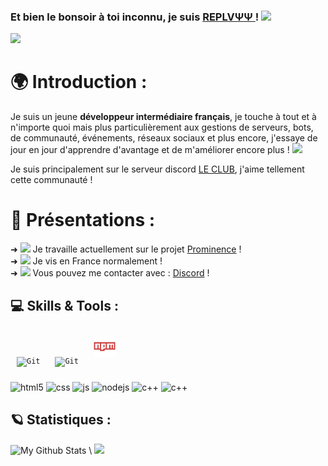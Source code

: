 ### Et bien le bonsoir à toi inconnu, je suis [REPLVΨΨ ](https://thomasbnt.dev) ! <img src="https://cdn.discordapp.com/emojis/815545507358310402.gif?v=1" width="25px">

<p>
<img src="https://cdn.discordapp.com/attachments/821278110410080270/822501516068782150/NotReplayy.jpg" width="512">

# 🌍 Introduction :
<p>

Je suis un jeune **développeur intermédiaire français**, je touche à tout et à n'importe quoi mais plus particulièrement aux gestions de serveurs, bots, de communauté, événements, réseaux sociaux et plus encore, j'essaye de jour en jour d'apprendre d'avantage et de m'améliorer encore plus ! <img src="https://cdn.discordapp.com/emojis/817145756699328512.gif?v=1?v=1" width="25px">

Je suis principalement sur le serveur discord [LE CLUB](https://discord.gg/ZqBrhNrdyt), j'aime tellement cette communauté !

# 💸 Présentations :
<p>

➜ <img src="https://cdn.discordapp.com/emojis/819163207628357632.gif?v=1?v=1?v=1" width="25px"> Je travaille actuellement sur le projet [Prominence](https://discord.gg/ZqBrhNrdyt) !
\
➜ <img src="https://cdn.discordapp.com/emojis/811047157678866482.png?v=1?v=1?v=1?v=1?v=1" width="25px"> Je vis en France normalement ! 
\
➜ <img src="https://cdn.discordapp.com/emojis/777284269541163018.gif?v=1?v=1?v=1?v=1" width="25px"> Vous pouvez me contacter avec : [Discord](https://discord.com/users/654410003389874186) !

## 💻 Skills & Tools :

<p>
<code><img style="margin: 10px" src="https://www.vectorlogo.zone/logos/git-scm/git-scm-icon.svg" alt="Git" height="35" /></code> <code><img style="margin: 10px" src="https://raw.githubusercontent.com/coderjojo/coderjojo/master/img/github.svg" alt="Git" height="35" /></code> <code><img style="margin: 10px" src="https://raw.githubusercontent.com/devicons/devicon/master/icons/npm/npm-original-wordmark.svg" alt="NPM" height="35" /></code>
</p>

<p>
  <img alt="html5" src="https://img.shields.io/badge/-HTML5-E34F26?style=flat-square&logo=html5&logoColor=white" />
  <img alt="css" src="https://camo.githubusercontent.com/ea09b801075f98d5e99617ac60666e2fc62d9afa856685630f968995998887dc/68747470733a2f2f696d672e736869656c64732e696f2f62616467652f2d5048502d4646423132303f7374796c653d666c61742d737175617265266c6f676f3d706870266c6f676f436f6c6f723d7768697465" />
  <img alt="js" src="https://img.shields.io/badge/-Javascript-FFEE00?style=flat-square&logo=javascript&logoColor=black" />
  <img alt="nodejs" src="https://img.shields.io/badge/-NodeJS-43853D?style=flat-square&logo=Node.js&logoColor=white" />
  <img alt="c++" src="https://img.shields.io/badge/-C++-21B500?style=flat-square&logo=C++&logoColor=white" />
    <img alt="c++" src="https://camo.githubusercontent.com/e250519d1c904dd1703b9edfca6b020f3fd0a70e1fcca999e70664842c5c7f4c/68747470733a2f2f696d672e736869656c64732e696f2f62616467652f2d507974686f6e2d3231423530303f7374796c653d666c61742d737175617265266c6f676f3d707974686f6e266c6f676f436f6c6f723d7768697465" />
</p>
    
## 🪐 Statistiques :
<p>

   

<img alt="My Github Stats" src="https://github-readme-stats.vercel.app/api?username=REPLAYY&show_icons=true&hide_border=true" />
\
<img src="https://profile-counter.glitch.me/Derpinou/count.svg" />


</p>

